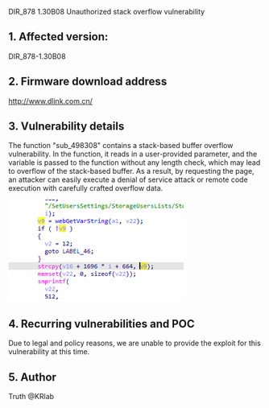DIR_878 1.30B08 Unauthorized stack overflow vulnerability

## **1. Affected version:**

DIR_878-1.30B08

## **2. Firmware download address**

http://www.dlink.com.cn/

## **3. Vulnerability details**

The function "sub_498308" contains a stack-based buffer overflow vulnerability. In the function, it reads in a user-provided parameter, and the variable is passed to the function without any length check, which may lead to overflow of the stack-based buffer. As a result, by requesting the page, an attacker can easily execute a denial of service attack or remote code execution with carefully crafted overflow data.

![](https://raw.githubusercontent.com/HolyTruth/MyPicBed/main/blogImg/202302281039796.png)

## **4. Recurring vulnerabilities and POC**

Due to legal and policy reasons, we are unable to provide the exploit for this vulnerability at this time.

## 5. Author

Truth @KRlab
